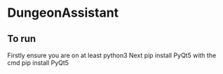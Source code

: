 # DungeonAssistant
## To run
Firstly ensure you are on at least python3
Next pip install PyQt5 with the cmd
pip install PyQt5
